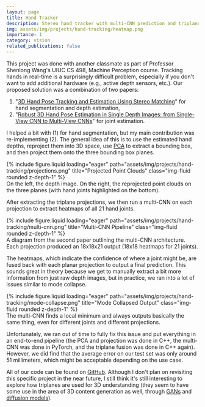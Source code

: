 ```yaml
---
layout: page
title: Hand Tracker
description: Stereo hand tracker with multi-CNN prediction and triplane fusion.
img: assets/img/projects/hand-tracking/heatmap.png
importance: 1
category: vision
related_publications: false
---
```


This project was done with another classmate as part of Professor Shenlong Wang's UIUC CS 498, Machine Perception course. Tracking hands in real-time is a surprisingly difficult problem, especially if you don't want to add additional hardware (e.g., active depth sensors, etc.). Our proposed solution was a combination of two papers:
1. "[3D Hand Pose Tracking and Estimation Using Stereo Matching](https://arxiv.org/abs/1610.07214)" for hand segmentation and depth estimation,
2. "[Robust 3D Hand Pose Estimation in Single Depth Images: from Single-View CNN to Multi-View CNNs](https://arxiv.org/abs/1606.07253)" for joint estimation.

I helped a bit with (1) for hand segmentation, but my main contribution was re-implementing (2). The general idea of this is to use the estimated hand depths, reproject them into 3D space, use [PCA](https://en.wikipedia.org/wiki/Principal_component_analysis) to extract a bounding box, and then project them onto the three bounding box planes.

<div class="row">
    <div class="col-sm mt-3 mt-md-0">
        {% include figure.liquid loading="eager" path="assets/img/projects/hand-tracking/projections.png" title="Projected Point Clouds" class="img-fluid rounded z-depth-1" %}
    </div>
</div>
<div class="caption">
    On the left, the depth image. On the right, the reprojected point clouds on the three planes (with hand joints highlighted on the bottom).
</div>

After extracting the triplane projections, we then run a multi-CNN on each projection to extract heatmaps of all 21 hand joints. 

<div class="row">
    <div class="col-sm mt-3 mt-md-0">
        {% include figure.liquid loading="eager" path="assets/img/projects/hand-tracking/multi-cnn.png" title="Multi-CNN Pipeline" class="img-fluid rounded z-depth-1" %}
    </div>
</div>
<div class="caption">
    A diagram from the second paper outlining the multi-CNN architecture. Each projection produced an 18x18x21 output (18x18 heatmaps for 21 joints).
</div>

The heatmaps, which indicate the confidence of where a joint might be, are fused back with each planar projection to output a final prediction. This sounds great in theory because we get to manually extract a bit more information from just raw depth images, but in practice, we ran into a lot of issues similar to mode collapse.

<div class="row">
    <div class="col-sm mt-3 mt-md-0">
        {% include figure.liquid loading="eager" path="assets/img/projects/hand-tracking/mode-collapse.png" title="Mode Collapsed Output" class="img-fluid rounded z-depth-1" %}
    </div>
</div>
<div class="caption">
    The multi-CNN finds a local minimum and always outputs basically the same thing, even for different joints and different projections.
</div>

Unfortunately, we ran out of time to fully fix this issue and put everything in an end-to-end pipeline (the PCA and projection was done in C++, the multi-CNN was done in PyTorch, and the triplane fusion was done in C++ again). However, we did find that the average error on our test set was only around 51 millimeters, which might be acceptable depending on the use case. 

All of our code can be found on [GitHub](https://github.com/hungdche/Stereo-Hand-Tracking). Although I don't plan on revisiting this specific project in the near future, I still think it's still interesting to explore how triplanes are used for 3D understanding (they seem to have some use in the area of 3D content generation as well, through [GANs](https://nvlabs.github.io/eg3d/) and [diffusion models](https://jryanshue.com/nfd/)).
